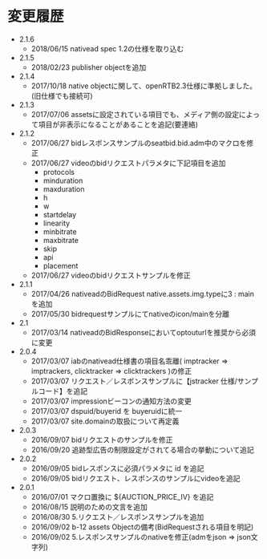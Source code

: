 # 変更履歴

* 2.1.6
    * 2018/06/15 nativead spec 1.2の仕様を取り込む
* 2.1.5
    * 2018/02/23 publisher objectを追加
* 2.1.4
    * 2017/10/18 native objectに関して、openRTB2.3仕様に準拠しました。(旧仕様でも接続可)
* 2.1.3
    * 2017/07/06 assetsに設定されている項目でも、メディア側の設定によって項目が非表示になることがあることを追記(要連絡)
* 2.1.2
    * 2017/06/27 bidレスポンスサンプルのseatbid.bid.adm中のマクロを修正
    * 2017/06/27 videoのbidリクエストパラメタに下記項目を追加
        * protocols
        * minduration
        * maxduration
        * h
        * w
        * startdelay
        * linearity
        * minbitrate
        * maxbitrate
        * skip
        * api
        * placement
    * 2017/06/27 videoのbidリクエストサンプルを修正
* 2.1.1
    * 2017/04/26 nativeadのBidRequest native.assets.img.typeに3 : mainを追加
    * 2017/05/30 bidrequestサンプルにてnativeのicon/mainを分離
* 2.1
    * 2017/03/14 nativeadのBidResponseにおいてoptouturlを推奨から必須に変更
* 2.0.4
    * 2017/03/07 iabのnativead仕様書の項目名乖離( imptracker => imptrackers, clicktracker => clicktrackers )の修正
    * 2017/03/07 リクエスト／レスポンスサンプルに【jstracker 仕様/サンプルコード】を追記
    * 2017/03/07 impressionビーコンの通知方法の変更
    * 2017/03/07 dspuid/buyerid を buyeruidに統一
    * 2017/03/07 site.domainの取扱について再定義
* 2.0.3
    * 2016/09/07 bidリクエストのサンプルを修正
    * 2016/09/20 追跡型広告の制限設定がされてる場合の挙動について追記
* 2.0.2
    * 2016/09/05 bidレスポンスに必須パラメタに id を追記
    * 2016/09/05 bidリクエスト、レスポンスのサンプルにvideoを追記
* 2.0.1
    * 2016/07/01 マクロ置換に ${AUCTION_PRICE_IV} を追記
    * 2016/08/15 説明のための文言を追加
    * 2016/08/30 5.リクエスト／レスポンスサンプルを追加
    * 2016/09/02 b-12 assets Objectの備考(BidRequestされる項目を明記)
    * 2016/09/02 5.レスポンスサンプルのnativeを修正(admをjson => json文字列) 
